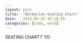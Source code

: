 ```yaml
---
layout: post
title:  "Barbarian Seating Chart"
date:   2016-02-26 19:18:20
categories: [code, work]
---
```


SEATING CHARTT YO